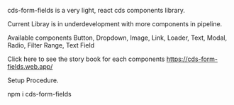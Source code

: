 cds-form-fields is a very light, react cds components library.

Current Libray is in underdevelopment with more components in pipeline.

Available components 
Button, Dropdown, Image, Link, Loader, Text, Modal, Radio, Filter Range, Text Field


Click here to see the story book for each components https://cds-form-fields.web.app/


Setup Procedure.

npm i cds-form-fields